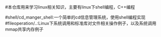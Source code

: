 #本仓库用来学习linux相关知识，主要有linux下shell编程，C++编程

#shell/cd_manger_shell:一个简单的cd信息管理系统，使用shell编程实现
#fileoperation/..:Linux下系统调用和标准库对文件相关操作例子，以及系统调用mmap共享内存例子

